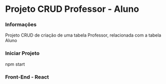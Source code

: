 # Projeto CRUD Professor - Aluno

### Informações
  Projeto CRUD de criação de uma tabela Professor, relacionada com a tabela Aluno
  
  ### Iniciar Projeto
  npm start
  
  ### Front-End - React 
